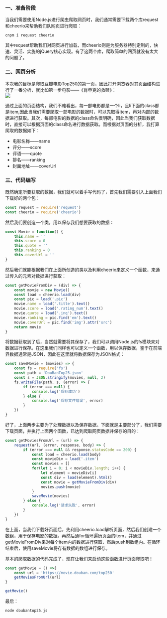 
### 一、准备阶段

当我们需要使用Node.js进行爬虫爬取网页时，我们通常需要下载两个库request和cheerio来帮助我们队网页进行爬取：

```
cnpm i request cheerio
```

其中request帮助我们对网页进行加载，而cheerio则是为服务器特别定制的，快速、灵活、实施的jQuery核心实现。有了这两个库，爬取简单的网页就没有太大的问题了。



### 二、网页分析

本次我的目标是爬取豆瓣电影Top250的第一页，因此打开浏览器对其页面结构进行了一番分析，就比如第一步电影——《肖申克的救赎》：<br />
![](https://images.gitee.com/uploads/images/2018/0726/154313_2415be33_1575229.png#align=left&display=inline&height=687&originHeight=687&originWidth=712&status=done&width=712)

通过上面的页面结构，我们不难看出，每一部电影都是一个li，且li下面的class都是item,因此当我们需要爬取一部电影的数据时，可以先取得item，再对内部的数据进行获取。其次，每部电影的数据的class命名很明确，因此当我们获取数据时，直接可以根据页面的class命名进行数据获取。而根据对页面的分析，我打算爬取的数据如下：

- 电影名称——name
- 评分——score
- 评语——quote
- 排名——ranking
- 封面地址——coverUrl



### 三、代码编写

既然确定所要获取的数据，我们就可以着手写代码了，首先我们需要引入上面我们下载好的两个包：

```javascript
const request = require('request')
const cheerio = require('cheerio')
```

然后我们要创造一个类，用以保存我们想要获取的数据：

```javascript
const Movie = function() {
    this.name = ''
    this.score = 0
    this.quote = ''
    this.ranking = 0
    this.coverUrl = ''
}
```

然后我们就能根据我们在上面所创造的类以及利用cheerio来定义一个函数，来通过传入的元素对数据进行获取：

```javascript
const getMovieFromDiv = (div) => {
    const movie = new Movie()
    const load = cheerio.load(div)
    const pic = load('.pic')
    movie.name = load('.title').text()
    movie.score = load('.rating_num').text()
    movie.quote = load('.inq').text()
    movie.ranking = pic.find('em').text()
    movie.coverUrl = pic.find('img').attr('src')
    return movie
}
```

将数据获取到了后，当然就需要将其保存了，我们可以调用Node.js的fs模块来对数据进行保存。在这里我们同样也可以定义一个函数，用以保存数据，鉴于在前端界数据通常是JSON，因此在这里就将数据保存为JSON格式：

```javascript
const saveMovie = (movies) => {
    const fs = require('fs')
    const path = 'DouBanTop25.json'
    const s = JSON.stringify(movies, null, 2)
    fs.writeFile(path, s, (error) => {
        if (error === null) {
            console.log('保存成功')
        } else {
            console.log('保存文件错误', error)
        }
    })
}
```

好了，上面两步主要为了处理数据以及保存数据。下面就是主要部分了，我们需要下载页面，并执行上面两个函数，已达到爬取网页数据并保存的目的：

```javascript
const getMoviesFromUrl = (url) => {
    request(url, (error, response, body) => {
        if (error === null && response.statusCode == 200) {
            const load = cheerio.load(body)
            const movieDiv = load('.item')
            const movies = []
            for(let i = 0; i < movieDiv.length; i++) {
                let element = movieDiv[i]
                const div = load(element).html()
                const movie = getMovieFromDiv(div)
                movies.push(movie)
            }
            saveMovie(movies)
        } else {
            console.log('请求失败', error)
        }
    })
}
```

在上面，当我们下载好页面后，先利用cheerio.load解析页面，然后我们创建一个数组，用于保存电影的数据。再然后通for循环遍历页面的item，并通过getMovieFromDiv来对每个item内的数据进行获取，然后push到数组内。在循环结束后，使用saveMovie将存有数据的数组进行保存。

基本的爬取数据的代码完成了，现在让我们来启动这些函数进行页面爬取吧！

```javascript
const getMovie = () =>{
    const url = 'https://movie.douban.com/top250'
    getMoviesFromUrl(url)
}

getMovie()
```

最后：

```
node doubantop25.js
```

